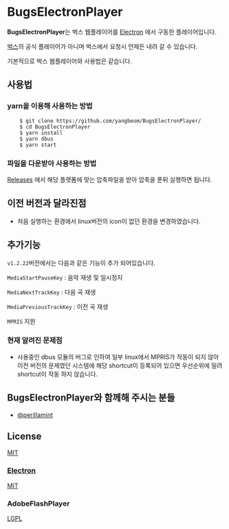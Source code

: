 # BugsElectronPlayer

**BugsElectronPlayer**는 벅스 웹플레이어를
[Electron](https://github.com/electron/electron) 에서 구동한 플레이어입니다.

[벅스](http://www.bugs.co.kr)의 공식 플레이어가 아니며 벅스에서 요청시 언제든
내려 갈 수 있습니다.

기본적으로 벅스 웹플레이어와 사용법은 같습니다.


## 사용법
### yarn을 이용해 사용하는 방법

```
    $ git clone https://github.com/yangbeom/BugsElectronPlayer/
    $ cd BugsElectronPlayer
    $ yarn install
    $ yarn dbus
    $ yarn start
```

### 파일을 다운받아 사용하는 방법

[Releases](https://github.com/yangbeom/BugsElectronPlayer/releases/)
에서 해당 플랫폼에 맞는 압축파일을 받아 압축을 푼뒤 실행하면 됩니다.

## 이전 버전과 달라진점

- 처음 실행하는 환경에서 linux버전의 icon이 없던 환경을 변경하였습니다.

## 추가기능

`v1.2.22`버전에서는 다음과 같은 기능이 추가 되어있습니다.

`MediaStartPauseKey` : 음악 재생 및 일시정지

`MediaNextTrackKey` : 다음 곡 재생

`MediaPreviousTrackKey` : 이전 곡 재생

`MPRIS` 지원

### 현재 알려진 문제점

- 사용중인 dbus 모듈의 버그로 인하여 일부 linux에서 MPRIS가 작동이 되지 않아 
이전 버전의 문제였던 시스템에 해당 shortcut이 등록되어 있으면 우선순위에 밀려 
shortcut이 작동 하지 않습니다.

## BugsElectronPlayer와 함께해 주시는 분들
- [@perillamint](https://github.com/perillamint)

## License

[MIT](./LICENSES/LICENSE)

### [Electron](https://github.com/electron/electron)
[MIT](./LICENSES/ElectronLicense)

### AdobeFlashPlayer
[LGPL](./LICENSES/AdobeFlashPlayerLicense)
